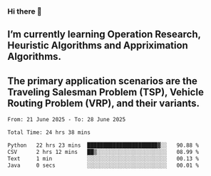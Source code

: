 ### Hi there 👋
## I’m currently learning Operation Research, Heuristic Algorithms and Appriximation Algorithms.
## The primary application scenarios are the Traveling Salesman Problem (TSP), Vehicle Routing Problem (VRP), and their variants.
<!--START_SECTION:waka-->

```txt
From: 21 June 2025 - To: 28 June 2025

Total Time: 24 hrs 38 mins

Python   22 hrs 23 mins  ██████████████████████▓░░   90.88 %
CSV      2 hrs 12 mins   ██▒░░░░░░░░░░░░░░░░░░░░░░   08.99 %
Text     1 min           ░░░░░░░░░░░░░░░░░░░░░░░░░   00.13 %
Java     0 secs          ░░░░░░░░░░░░░░░░░░░░░░░░░   00.01 %
```

<!--END_SECTION:waka-->
<!--
**Bookervsky/Bookervsky** is a ✨ _special_ ✨ repository because its `README.md` (this file) appears on your GitHub profile.

Here are some ideas to get you started:

- 🔭 I’m currently working on ...
- 🌱 I’m currently learning ...
- 👯 I’m looking to collaborate on ...
- 🤔 I’m looking for help with ...
- 💬 Ask me about ...
- 📫 How to reach me: ...
- 😄 Pronouns: ...
- ⚡ Fun fact: ...
-->
